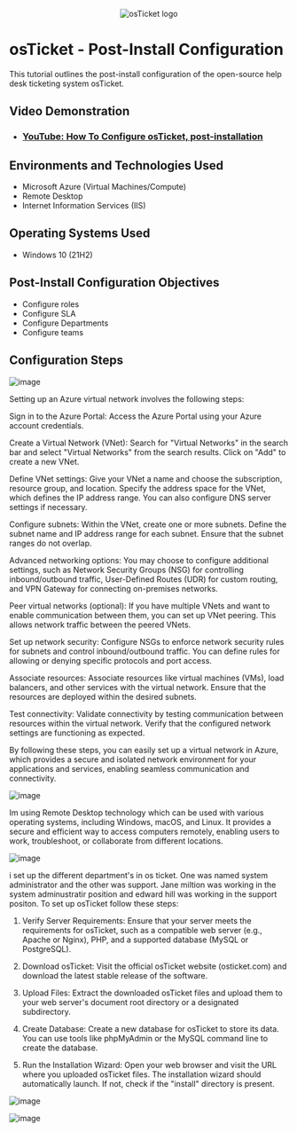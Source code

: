 <p align="center">
<img src="https://i.imgur.com/Clzj7Xs.png" alt="osTicket logo"/>
</p>

<h1>osTicket - Post-Install Configuration</h1>
This tutorial outlines the post-install configuration of the open-source help desk ticketing system osTicket.<br />


<h2>Video Demonstration</h2>

- ### [YouTube: How To Configure osTicket, post-installation](https://www.youtube.com)

<h2>Environments and Technologies Used</h2>

- Microsoft Azure (Virtual Machines/Compute)
- Remote Desktop
- Internet Information Services (IIS)

<h2>Operating Systems Used </h2>

- Windows 10</b> (21H2)

<h2>Post-Install Configuration Objectives</h2>

- Configure roles
- Configure SLA
- Configure Departments
- Configure teams
  
<h2>Configuration Steps</h2>

![image](https://github.com/derekjonesaa/osticket-prereqs/assets/167825508/f4d26b9f-6f8e-4e01-8440-1c399a155c1e)

Setting up an Azure virtual network involves the following steps:

Sign in to the Azure Portal: Access the Azure Portal using your Azure account credentials.

Create a Virtual Network (VNet): Search for "Virtual Networks" in the search bar and select "Virtual Networks" from the search results. Click on "Add" to create a new VNet.

Define VNet settings: Give your VNet a name and choose the subscription, resource group, and location. Specify the address space for the VNet, which defines the IP address range. You can also configure DNS server settings if necessary.

Configure subnets: Within the VNet, create one or more subnets. Define the subnet name and IP address range for each subnet. Ensure that the subnet ranges do not overlap.

Advanced networking options: You may choose to configure additional settings, such as Network Security Groups (NSG) for controlling inbound/outbound traffic, User-Defined Routes (UDR) for custom routing, and VPN Gateway for connecting on-premises networks.

Peer virtual networks (optional): If you have multiple VNets and want to enable communication between them, you can set up VNet peering. This allows network traffic between the peered VNets.

Set up network security: Configure NSGs to enforce network security rules for subnets and control inbound/outbound traffic. You can define rules for allowing or denying specific protocols and port access.

Associate resources: Associate resources like virtual machines (VMs), load balancers, and other services with the virtual network. Ensure that the resources are deployed within the desired subnets.

Test connectivity: Validate connectivity by testing communication between resources within the virtual network. Verify that the configured network settings are functioning as expected.

By following these steps, you can easily set up a virtual network in Azure, which provides a secure and isolated network environment for your applications and services, enabling seamless communication and connectivity.

![image](https://github.com/derekjonesaa/osticket-prereqs/assets/167825508/7bc8fbbc-ca26-41c5-996b-6db86d03c20b)

Im using Remote Desktop technology which can be used with various operating systems, including Windows, macOS, and Linux. It provides a secure and efficient way to access computers remotely, enabling users to work, troubleshoot, or collaborate from different locations.


![image](https://github.com/derekjonesaa/osticket-prereqs/assets/167825508/0e048494-264a-473d-82f7-5a8569571454)

i set up the different department's in os ticket. One was named system administrator and the other was support. Jane miltion was working in the system adminustratir position and edward hill was working in the support positon. 
To set up osTicket follow these steps:

1. Verify Server Requirements: Ensure that your server meets the requirements for osTicket, such as a compatible web server (e.g., Apache or Nginx), PHP, and a supported database (MySQL or PostgreSQL).

2. Download osTicket: Visit the official osTicket website (osticket.com) and download the latest stable release of the software.

3. Upload Files: Extract the downloaded osTicket files and upload them to your web server's document root directory or a designated subdirectory.

4. Create Database: Create a new database for osTicket to store its data. You can use tools like phpMyAdmin or the MySQL command line to create the database.

5. Run the Installation Wizard: Open your web browser and visit the URL where you uploaded osTicket files. The installation wizard should automatically launch. If not, check if the "install" directory is present.

![image](https://github.com/derekjonesaa/osticket-prereqs/assets/167825508/7da1d601-4563-49c0-837b-ab52705d5240)





![image](https://github.com/derekjonesaa/osticket-prereqs/assets/167825508/2d11c9d9-8d51-4853-a492-5410629d6e0c)



